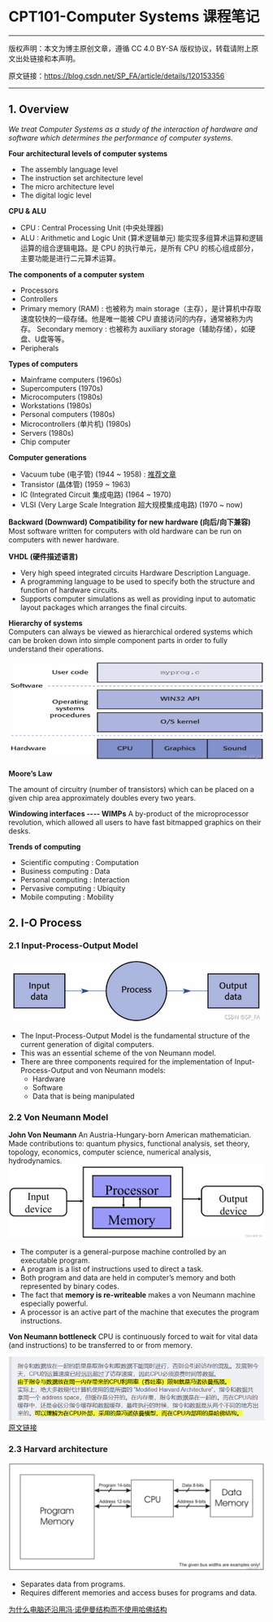 # CPT101-Computer Systems 课程笔记
         
-----

版权声明：本文为博主原创文章，遵循 CC 4.0 BY-SA 版权协议，转载请附上原文出处链接和本声明。
                        
原文链接：https://blog.csdn.net/SP_FA/article/details/120153356

-----

## 1. Overview      

*We treat Computer Systems as a study of the interaction of hardware and software which determines the performance of computer systems.*

**Four architectural levels of computer systems**
- The assembly language level
- The instruction set architecture level
- The micro architecture level
- The digital logic level     

**CPU & ALU**
- CPU : Central Processing Unit (中央处理器)
- ALU : Arithmetic and Logic Unit (算术逻辑单元) 能实现多组算术运算和逻辑运算的组合逻辑电路。是 CPU 的执行单元，是所有 CPU 的核心组成部分，主要功能是进行二元算术运算。

**The components of a computer system**
- Processors
- Controllers
- Primary memory (RAM) : 也被称为 main storage（主存），是计算机中存取速度较快的一级存储。他是唯一能被 CPU 直接访问的内存，通常被称为内存。
Secondary memory : 也被称为 auxiliary storage（辅助存储），如硬盘、U盘等等。
- Peripherals

**Types of computers**
- Mainframe computers (1960s)
- Supercomputers (1970s)
- Microcomputers (1980s)
- Workstations (1980s)
- Personal computers (1980s)
- Microcontrollers (单片机) (1980s)
- Servers (1980s)
- Chip computer

**Computer generations**
- Vacuum tube (电子管) (1944 ~ 1958) : [推荐文章](https://zhuanlan.zhihu.com/p/144678115)
- Transistor (晶体管) (1959 ~ 1963)
- IC (Integrated Circuit 集成电路) (1964 ~ 1970)
- VLSI (Very Large Scale Integration 超大规模集成电路) (1970 ~ now)

**Backward (Downward) Compatibility for new hardware (向后/向下兼容)**     
Most software written for computers with old hardware can be run on computers with newer hardware.

**VHDL (硬件描述语言)**

- Very high speed integrated circuits Hardware Description Language.
- A programming language to be used to specify both the structure and function of hardware circuits.
- Supports computer simulations as well as providing input to automatic layout packages which arranges the final circuits.

**Hierarchy of systems**       
Computers can always be viewed as hierarchical ordered systems which can be broken down into simple component parts in order to fully understand their operations.

![Hierarchy of systems](1.1.png)

**Moore’s Law**

The amount of circuitry (number of transistors) which can be placed on a given chip area approximately doubles every two years.

**Windowing interfaces ---- WIMPs**
A by-product of the microprocessor revolution, which allowed all users to have fast bitmapped graphics on their desks.

**Trends of computing**
- Scientific computing : Computation
- Business computing : Data
- Personal computing : Interaction
- Pervasive computing : Ubiquity
- Mobile computing : Mobility

## 2. I-O Process
### 2.1 Input-Process-Output Model
![Input-Process-Output Model](2.1.1.png)

- The Input-Process-Output Model is the fundamental structure of the current generation of digital computers.
- This was an essential scheme of the von Neumann model.
- There are three components required for the implementation of Input-Process-Output and von Neumann models:
    - Hardware
    - Software
    - Data that is being manipulated

### 2.2 Von Neumann Model
**John Von Neumann**
An Austria-Hungary-born American mathematician. Made contributions to: quantum physics, functional analysis, set theory, topology, economics, computer science, numerical analysis, hydrodynamics.
![alt text](2.2.1.png)

- The computer is a general-purpose machine controlled by an executable program.
- A program is a list of instructions used to direct a task.
- Both program and data are held in computer’s memory and both represented by binary codes.
- The fact that **memory is re-writeable** makes a von Neumann machine especially powerful.
- A processor is an active part of the machine that executes the program instructions.

**Von Neumann bottleneck**
CPU is continuously forced to wait for vital data (and instructions) to be transferred to or from memory.

![alt text](2.2.2.png)
[原文链接](https://blog.csdn.net/guojunxiu/article/details/79942905)

### 2.3 Harvard architecture

![alt text](2.3.1.png)

- Separates data from programs.
- Requires different memories and access buses for programs and data.

[为什么电脑还沿用冯·诺伊曼结构而不使用哈佛结构](https://www.zhihu.com/question/22406681)

